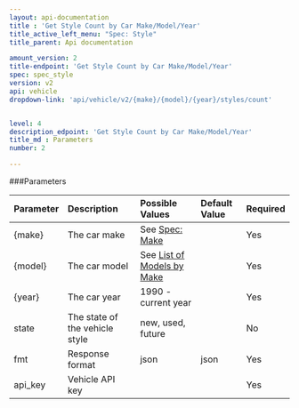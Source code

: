 ```yaml
---
layout: api-documentation
title : 'Get Style Count by Car Make/Model/Year'
title_active_left_menu: "Spec: Style"
title_parent: Api documentation

amount_version: 2
title-endpoint: 'Get Style Count by Car Make/Model/Year'
spec: spec_style
version: v2
api: vehicle
dropdown-link: 'api/vehicle/v2/{make}/{model}/{year}/styles/count'


level: 4
description_edpoint: 'Get Style Count by Car Make/Model/Year'
title_md : Parameters
number: 2

---
```


###Parameters

| Parameter  | Description                           | Possible Values   | Default Value | Required |
|:-----------|:--------------------------------------|:----------------- |:------------- |:-------- |
| {make} | The car make | See [Spec: Make](/api-documentation/vehicle/spec_make/v2/01_list_of_makes/api-description.html) | | Yes |
| {model} | The car model | See [List of Models by Make](/api-documentation/vehicle/spec_model/v2/01_list_of_models/api-description.html) | | Yes |
| {year} 	 | The car year 				 		 | 1990 - current year |             | Yes	    |
| state	     | The state of the vehicle style        | new, used, future | 	             | No       |
| fmt        | Response format                       | json              | json          | Yes      |
| api_key    | Vehicle API key                       |                   |               | Yes      |